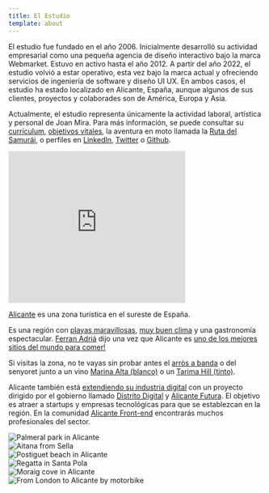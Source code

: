 ```yaml
---
title: El Estudio
template: about
---
```


<div>
  <div class="slide">
    <p>El estudio fue fundado en el año 2006. Inicialmente desarrolló su actividad empresarial como una pequeña agencia de diseño interactivo bajo la marca Webmarket. Estuvo en activo hasta el año 2012. A partir del año 2022, el estudio volvió a estar operativo, esta vez bajo la marca actual y ofreciendo servicios de ingeniería de software y diseño UI UX. En ambos casos, el estudio ha estado localizado en Alicante, España, aunque algunos de sus clientes, proyectos y colaborades son de América, Europa y Asia.</p>
    <p>Actualmente, el estudio representa únicamente la actividad laboral, artística y personal de Joan Mira. Para más información, se puede consultar su <a href="/es/cv">curriculum</a>, <a href="/es/goals">objetivos vitales</a>, la aventura en moto llamada la <a href="/samurai-route/">Ruta del Samurái</a>, o perfiles en <a href="http://linkedin.com/in/joanmira">LinkedIn</a>, <a href="https://twitter.com/gazpachu/">Twitter</a> o <a href="https://github.com/gazpachu">Github</a>.</p>
  </div>

  <div class="slide">
    <div class="pach map">
      <iframe
        src="https://www.google.com/maps/embed?pb=!1m10!1m8!1m3!1d3194907.7498850836!2d0.09776853793140954!3d38.58986836969722!3m2!1i1024!2i768!4f13.1!5e0!3m2!1sen!2ses!4v1547562508012"
        width="350"
        height="300"
        frameBorder="0"
        style="border: 0"
        allowFullscreen
      ></iframe>
    </div>
    <div>
      <p><a href="https://en.wikipedia.org/wiki/Alicante" target="_blank" rel="noreferrer noopener">Alicante</a> es una zona turística en el sureste de España.</p>
      <p>Es una región con <a href="https://www.alicanteturismo.com/discover-alicante/beaches/" rel="noreferrer noopener">playas maravillosas</a>, <a href="https://www.climasyviajes.com/clima/espa%C3%B1a/alicante" target="_blank" rel="noreferrer noopener">muy buen clima</a> y una gastronomía espectacular. <a href="https://en.wikipedia.org/wiki/Ferran_Adri%C3%A0">Ferran Adriá</a> dijo una vez que Alicante es <a href="https://www.diarioinformacion.com/cultura/2011/08/13/ferran-adria-inspira-alicante/1158013.html" rel="noreferrer noopener">uno de los mejores sitios del mundo para comer!</a></p>
      <p>Si visitas la zona, no te vayas sin probar antes el <a href="https://es.wikipedia.org/wiki/Arroz_a_banda" target="_blank" rel="noreferrer noopener">arròs a banda</a> o del senyoret junto a un vino <a href="https://www.bocopa.com/nuestros-vinos/blancos-en/marina-alta">Marina Alta (blanco)</a> o un <a href="https://bodegasvolver.com/nuestros-vinos/tarima-hill">Tarima Hill (tinto)</a>.</p>
      <p>Alicante también está <a href="https://alicantec.com/casos-exito/" target="_blank" rel="noreferrer noopener">extendiendo su industria digital</a> con un proyecto dirigido por el gobierno llamado <a href="https://distritodigitalcv.com/" target="_blank" rel="noreferrer noopener">Distrito Digital</a> y <a href="https://alicantefutura.org/" target="_blank" rel="noreferrer noopener">Alicante Futura</a>. El objetivo es atraer a startups y empresas tecnológicas para que se establezcan en la región. En la comunidad <a href="http://alicantefrontend.herokuapp.com/">Alicante Front-end</a> encontrarás muchos profesionales del sector.</p>
    </div>
  </div>
  <div class="slide gallery">
    <div title="Palmeral park in Alicante"><img src="/about/images/palmeral.jpg" alt="Palmeral park in Alicante" /></div>
    <div title="Aitana mountain from Sella"><img src="/about/images/aitana.jpg" alt="Aitana from Sella" /></div>
    <div title="Postiguet beach in Alicante"><img src="/about/images/postiguet.jpg" alt="Postiguet beach in Alicante" /></div>
    <div title="Regatta in Santa Pola"><img src="/about/images/remo.jpg" alt="Regatta in Santa Pola" /></div>
    <div title="Moraig cove in Alicante"><img src="/about/images/moraig.jpg" alt="Moraig cove in Alicante" /></div>
    <div title="From London to Alicante by motorbike"><img src="/about/images/paris.jpg" alt="From London to Alicante by motorbike" /></div>
  </div>
</div>